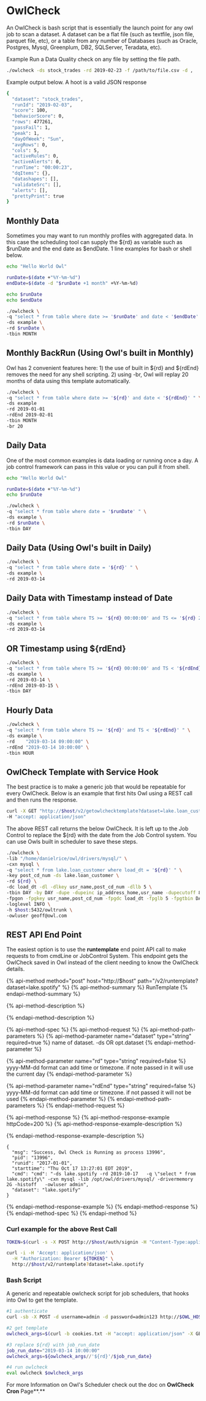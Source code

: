 # OwlCheck

An OwlCheck is bash script that is essentially the launch point for any owl job to scan a dataset. A dataset can be a flat file \(such as textfile, json file, parquet file, etc\), or a table from any number of Databases \(such as Oracle, Postgres, Mysql, Greenplum, DB2, SQLServer, Teradata, etc\).

Example Run a Data Quality check on any file by setting the file path.

```bash
./owlcheck -ds stock_trades -rd 2019-02-23 -f /path/to/file.csv -d ,
```

Example output below. A hoot is a valid JSON response

```bash
{
  "dataset": "stock_trades",
  "runId": "2019-02-03",
  "score": 100,
  "behaviorScore": 0,
  "rows": 477261,
  "passFail": 1,
  "peak": 1,
  "dayOfWeek": "Sun",
  "avgRows": 0,
  "cols": 5,
  "activeRules": 0,
  "activeAlerts": 0,
  "runTime": "00:00:23",
  "dqItems": {},
  "datashapes": [],
  "validateSrc": [],
  "alerts": [],
  "prettyPrint": true
}
```

## Monthly Data

Sometimes you may want to run monthly profiles with aggregated data. In this case the scheduling tool can supply the ${rd} as variable such as $runDate and the end date as $endDate. 1 line examples for bash or shell below.

```bash
echo "Hello World Owl"

runDate=$(date +"%Y-%m-%d")
endDate=$(date -d "$runDate +1 month" +%Y-%m-%d)

echo $runDate
echo $endDate

./owlcheck \
-q "select * from table where date >= '$runDate' and date < '$endDate' " \
-ds example \
-rd $runDate \
-tbin MONTH
```

## Monthly BackRun \(Using Owl's built in Monthly\)

Owl has 2 convenient features here: 1\) the use of built in ${rd} and ${rdEnd} removes the need for any shell scripting. 2\) using -br, Owl will replay 20 months of data using this template automatically.

```bash
./owlcheck \
-q "select * from table where date >= '${rd}' and date < '${rdEnd}' " \
-ds example
-rd 2019-01-01
-rdEnd 2019-02-01
-tbin MONTH
-br 20
```

## Daily Data

One of the most common examples is data loading or running once a day. A job control framework can pass in this value or you can pull it from shell.

```bash
echo "Hello World Owl"

runDate=$(date +"%Y-%m-%d")
echo $runDate

./owlcheck \
-q "select * from table where date = '$runDate' " \
-ds example \
-rd $runDate \
-tbin DAY
```

## Daily Data \(Using Owl's built in Daily\)

```bash
./owlcheck \
-q "select * from table where date = '${rd}' " \
-ds example \
-rd 2019-03-14
```

## Daily Data with Timestamp instead of Date

```bash
./owlcheck \
-q "select * from table where TS >= '${rd} 00:00:00' and TS <= '${rd} 23:59:59' " \
-ds example \
-rd 2019-03-14
```

## OR Timestamp using ${rdEnd}

```bash
./owlcheck \
-q "select * from table where TS >= '${rd} 00:00:00' and TS < '${rdEnd} 00:00:00' " \
-ds example \
-rd 2019-03-14 \
-rdEnd 2019-03-15 \
-tbin DAY
```

## Hourly Data

```bash
./owlcheck \
-q "select * from table where TS >= '${rd}' and TS < '${rdEnd}' " \
-ds example \
-rd    "2019-03-14 09:00:00" \
-rdEnd "2019-03-14 10:00:00" \
-tbin HOUR
```

## OwlCheck Template with Service Hook

The best practice is to make a generic job that would be repeatable for every OwlCheck. Below is an example that first hits Owl using a REST call and then runs the response.

```bash
curl -X GET "http://$host/v2/getowlchecktemplate?dataset=lake.loan_customer" \
-H "accept: application/json"
```

The above REST call returns the below OwlCheck. It is left up to the Job Control to replace the ${rd} with the date from the Job Control system. You can use Owls built in scheduler to save these steps.

```bash
./owlcheck \
-lib "/home/danielrice/owl/drivers/mysql/" \
-cxn mysql \
-q "select * from lake.loan_customer where load_dt = '${rd}' " \
-key post_cd_num -ds lake.loan_customer \
-rd ${rd} \
-dc load_dt -dl -dlkey usr_name,post_cd_num -dllb 5 \
-tbin DAY -by DAY -dupe -dupeinc ip_address_home,usr_name -dupecutoff 85 \
-fpgon -fpgkey usr_name,post_cd_num -fpgdc load_dt -fpglb 5 -fpgtbin DAY \
-loglevel INFO \
-h $host:5432/owltrunk \
-owluser geoff@owl.com
```

## REST API End Point

The easiest option is to use the **runtemplate** end point API call to make requests to from cmdLine or JobControl System.  This endpoint gets the OwlCheck saved in Owl instead of the client needing to know the OwlCheck details.

{% api-method method="post" host="http://$host" path="/v2/runtemplate?dataset=lake.spotify" %}
{% api-method-summary %}
RunTemplate
{% endapi-method-summary %}

{% api-method-description %}

{% endapi-method-description %}

{% api-method-spec %}
{% api-method-request %}
{% api-method-path-parameters %}
{% api-method-parameter name="dataset" type="string" required=true %}
name of dataset.    -ds OR opt.dataset
{% endapi-method-parameter %}

{% api-method-parameter name="rd" type="string" required=false %}
yyyy-MM-dd format can add time or timezone.  if note passed in it will use the current day
{% endapi-method-parameter %}

{% api-method-parameter name="rdEnd" type="string" required=false %}
yyyy-MM-dd format can add time or timezone.  if not passed it will not be used
{% endapi-method-parameter %}
{% endapi-method-path-parameters %}
{% endapi-method-request %}

{% api-method-response %}
{% api-method-response-example httpCode=200 %}
{% api-method-response-example-description %}

{% endapi-method-response-example-description %}

```
{
  "msg": "Success, Owl Check is Running as process 13996",
  "pid": "13996",
  "runid": "2017-01-01",
  "starttime": "Thu Oct 17 13:27:01 EDT 2019",
  "cmd": "cmd": "-ds lake.spotify -rd 2019-10-17   -q \"select * from lake.spotify\" -cxn mysql -lib /opt/owl/drivers/mysql/ -drivermemory 2G -histoff   -owluser admin",
  "dataset": "lake.spotify"
}
```
{% endapi-method-response-example %}
{% endapi-method-response %}
{% endapi-method-spec %}
{% endapi-method %}

### Curl example for the above Rest Call

```bash
TOKEN=$(curl -s -X POST http://$host/auth/signin -H "Content-Type:application/json" -d "{\"username\":\"$username\", \"password\":\"$password\"}" | jq -r '.token')

curl -i -H 'Accept: application/json' \
  -H "Authorization: Bearer ${TOKEN}" \
  http://$host/v2/runtemplate?dataset=lake.spotify
```

### Bash Script 

A generic and repeatable owlcheck script for job schedulers, that hooks into Owl to get the template.

```bash
#1 authenticate
curl -sb -X POST -d username=admin -d password=admin123 http://$OWL_HOST/login -c cookies.txt

#2 get template
owlcheck_args=$(curl -b cookies.txt -H "accept: application/json" -X GET http://$OWL_HOST/v2/getowlcheckcmdlinebydataset\?dataset=insurance | sed 's/.*\[\(.*\)\]/\1/' | sed -e "s/^\"//" -e "s/\"$//"  | sed 's/\\\"\(.*\)\\\"/\x27\1\x27/')

#3 replace ${rd} with job_run_date
job_run_date="2019-03-14 10:00:00"
owlcheck_args=${owlcheck_args//'${rd}'/$job_run_date}

#4 run owlcheck
eval owlcheck $owlcheck_args
```

For more Information on Owl's Scheduler check out the doc on **OwlCheck Cron** Page**.**

